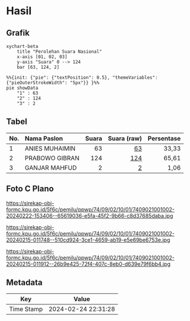 # Hasil

## Grafik

```mermaid
xychart-beta
    title "Perolehan Suara Nasional"
    x-axis [01, 02, 03]
    y-axis "Suara" 0 --> 124
    bar [63, 124, 2]
```

```mermaid
%%{init: {"pie": {"textPosition": 0.5}, "themeVariables": {"pieOuterStrokeWidth": "5px"}} }%%
pie showData
    "1" : 63
    "2" : 124
    "3" : 2
```

## Tabel

| No. | Nama Paslon    | Suara | Suara (raw) | Persentase |
|:--- |:-------------- | -----:| -----------:| ----------:|
| 1   | ANIES MUHAIMIN | 63    | [63][p-1]   | 33,33      |
| 2   | PRABOWO GIBRAN | 124   | [124][p-2]  | 65,61      |
| 3   | GANJAR MAHFUD  | 2     | [2][p-3]    | 1,06       |


[p-1]: https://github.com/gigit-pemilu/pemilu-2024/blob/main/pilpres/hitung-suara/sub/74-sulawesi-tenggara/sub/09-konawe-utara/sub/02-wiwirano/sub/1001-lamonae/sub/002-tps/sub/paslon-1.txt
[p-2]: https://github.com/gigit-pemilu/pemilu-2024/blob/main/pilpres/hitung-suara/sub/74-sulawesi-tenggara/sub/09-konawe-utara/sub/02-wiwirano/sub/1001-lamonae/sub/002-tps/sub/paslon-2.txt
[p-3]: https://github.com/gigit-pemilu/pemilu-2024/blob/main/pilpres/hitung-suara/sub/74-sulawesi-tenggara/sub/09-konawe-utara/sub/02-wiwirano/sub/1001-lamonae/sub/002-tps/sub/paslon-3.txt

## Foto C Plano

https://sirekap-obj-formc.kpu.go.id/5f6c/pemilu/ppwp/74/09/02/10/01/7409021001002-20240222-153406--65619036-e5fa-45f2-9b66-c8d37685daba.jpg

https://sirekap-obj-formc.kpu.go.id/5f6c/pemilu/ppwp/74/09/02/10/01/7409021001002-20240215-011748--510cd924-3ce1-4659-ab19-e5e69be6753e.jpg

https://sirekap-obj-formc.kpu.go.id/5f6c/pemilu/ppwp/74/09/02/10/01/7409021001002-20240215-011912--26b9e425-72f4-407c-8eb0-d639e79f6bb4.jpg


## Metadata

| Key        | Value               |
| ---------- | ------------------- |
| Time Stamp | 2024-02-24 22:31:28 |



